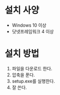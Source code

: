 # 설치 사양
* Windows 10 이상
* 닷넷프레임워크 4 이상

# 설치 방법
1. 파일을 다운로드 한다.
2. 압축을 푼다.
3. setup.exe를 실행한다.
4. 잘 쓴다.
